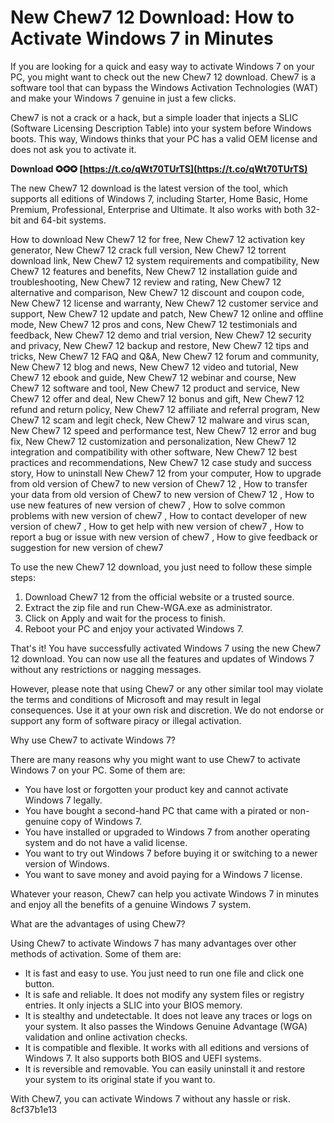 # New Chew7 12 Download: How to Activate Windows 7 in Minutes
 
If you are looking for a quick and easy way to activate Windows 7 on your PC, you might want to check out the new Chew7 12 download. Chew7 is a software tool that can bypass the Windows Activation Technologies (WAT) and make your Windows 7 genuine in just a few clicks.
 
Chew7 is not a crack or a hack, but a simple loader that injects a SLIC (Software Licensing Description Table) into your system before Windows boots. This way, Windows thinks that your PC has a valid OEM license and does not ask you to activate it.
 
**Download ✪✪✪ [https://t.co/qWt70TUrTS](https://t.co/qWt70TUrTS)**


 
The new Chew7 12 download is the latest version of the tool, which supports all editions of Windows 7, including Starter, Home Basic, Home Premium, Professional, Enterprise and Ultimate. It also works with both 32-bit and 64-bit systems.
 
How to download New Chew7 12 for free,  New Chew7 12 activation key generator,  New Chew7 12 crack full version,  New Chew7 12 torrent download link,  New Chew7 12 system requirements and compatibility,  New Chew7 12 features and benefits,  New Chew7 12 installation guide and troubleshooting,  New Chew7 12 review and rating,  New Chew7 12 alternative and comparison,  New Chew7 12 discount and coupon code,  New Chew7 12 license and warranty,  New Chew7 12 customer service and support,  New Chew7 12 update and patch,  New Chew7 12 online and offline mode,  New Chew7 12 pros and cons,  New Chew7 12 testimonials and feedback,  New Chew7 12 demo and trial version,  New Chew7 12 security and privacy,  New Chew7 12 backup and restore,  New Chew7 12 tips and tricks,  New Chew7 12 FAQ and Q&A,  New Chew7 12 forum and community,  New Chew7 12 blog and news,  New Chew7 12 video and tutorial,  New Chew7 12 ebook and guide,  New Chew7 12 webinar and course,  New Chew7 12 software and tool,  New Chew7 12 product and service,  New Chew7 12 offer and deal,  New Chew7 12 bonus and gift,  New Chew7 12 refund and return policy,  New Chew7 12 affiliate and referral program,  New Chew7 12 scam and legit check,  New Chew7 12 malware and virus scan,  New Chew7 12 speed and performance test,  New Chew7 12 error and bug fix,  New Chew7 12 customization and personalization,  New Chew7 12 integration and compatibility with other software,  New Chew7 12 best practices and recommendations,  New Chew7 12 case study and success story,  How to uninstall New Chew7 12 from your computer,  How to upgrade from old version of Chew7 to new version of Chew7 12 ,  How to transfer your data from old version of Chew7 to new version of Chew7 12 ,  How to use new features of new version of chew7 ,  How to solve common problems with new version of chew7 ,  How to contact developer of new version of chew7 ,  How to get help with new version of chew7 ,  How to report a bug or issue with new version of chew7 ,  How to give feedback or suggestion for new version of chew7
 
To use the new Chew7 12 download, you just need to follow these simple steps:
 
1. Download Chew7 12 from the official website or a trusted source.
2. Extract the zip file and run Chew-WGA.exe as administrator.
3. Click on Apply and wait for the process to finish.
4. Reboot your PC and enjoy your activated Windows 7.

That's it! You have successfully activated Windows 7 using the new Chew7 12 download. You can now use all the features and updates of Windows 7 without any restrictions or nagging messages.
 
However, please note that using Chew7 or any other similar tool may violate the terms and conditions of Microsoft and may result in legal consequences. Use it at your own risk and discretion. We do not endorse or support any form of software piracy or illegal activation.
  
Why use Chew7 to activate Windows 7?
 
There are many reasons why you might want to use Chew7 to activate Windows 7 on your PC. Some of them are:

- You have lost or forgotten your product key and cannot activate Windows 7 legally.
- You have bought a second-hand PC that came with a pirated or non-genuine copy of Windows 7.
- You have installed or upgraded to Windows 7 from another operating system and do not have a valid license.
- You want to try out Windows 7 before buying it or switching to a newer version of Windows.
- You want to save money and avoid paying for a Windows 7 license.

Whatever your reason, Chew7 can help you activate Windows 7 in minutes and enjoy all the benefits of a genuine Windows 7 system.
  
What are the advantages of using Chew7?
 
Using Chew7 to activate Windows 7 has many advantages over other methods of activation. Some of them are:

- It is fast and easy to use. You just need to run one file and click one button.
- It is safe and reliable. It does not modify any system files or registry entries. It only injects a SLIC into your BIOS memory.
- It is stealthy and undetectable. It does not leave any traces or logs on your system. It also passes the Windows Genuine Advantage (WGA) validation and online activation checks.
- It is compatible and flexible. It works with all editions and versions of Windows 7. It also supports both BIOS and UEFI systems.
- It is reversible and removable. You can easily uninstall it and restore your system to its original state if you want to.

With Chew7, you can activate Windows 7 without any hassle or risk.
 8cf37b1e13
 
